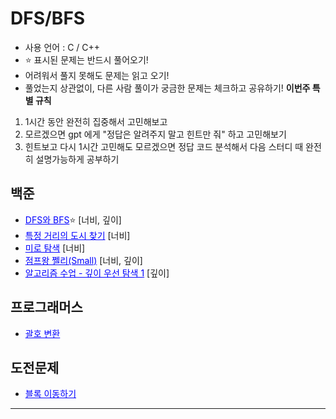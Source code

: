 # DFS/BFS
- 사용 언어 : C / C++
- ⭐ 표시된 문제는 반드시 풀어오기!
- 어려워서 풀지 못해도 문제는 읽고 오기!
- 풀었는지 상관없이, 다른 사람 풀이가 궁금한 문제는 체크하고 공유하기!
**이번주 특별 규칙**
1. 1시간 동안 완전히 집중해서 고민해보고
2. 모르겠으면 gpt 에게 "정답은 알려주지 말고 힌트만 줘" 하고 고민해보기
3. 힌트보고 다시 1시간 고민해도 모르겠으면 정답 코드 분석해서 다음 스터디 때 완전히 설명가능하게 공부하기
## 백준
- <a href="https://www.acmicpc.net/problem/1260" style="color: blue;">DFS와 BFS</a>⭐ [너비, 깊이]
- <a href="https://www.acmicpc.net/problem/18352" style="color: blue;">특정 거리의 도시 찾기</a> [너비]
- <a href="https://www.acmicpc.net/problem/2178" style="color: blue;">미로 탐색</a> [너비]
- <a href="https://www.acmicpc.net/problem/16173" style="color: blue;">점프왕 쩰리(Small)</a> [너비, 깊이]
- <a href="https://www.acmicpc.net/problem/24479" style="color: blue;">알고리즘 수업 - 깊이 우선 탐색 1</a> [깊이]

## 프로그래머스
- <a href="https://school.programmers.co.kr/learn/courses/30/lessons/60058" style="color: blue;">괄호 변환</a> 

## 도전문제
- <a href="https://school.programmers.co.kr/learn/courses/30/lessons/60063" style="color: blue;">블록 이동하기</a> 
---
